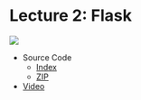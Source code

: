 # Lecture 2: Flask

[![](https://cdn.cs50.net/web/2018/spring/lectures/2/lecture2-360p.png)](https://video.cs50.net/web/2018/spring/lectures/2)

- Source Code
    - [Index](https://cdn.cs50.net/web/2018/spring/lectures/2/src2/)
    - [ZIP](https://cdn.cs50.net/web/2018/spring/lectures/2/src2.zip)
- [Video](https://video.cs50.net/web/2018/spring/lectures/2)